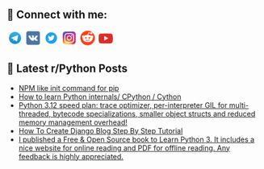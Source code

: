 ## 🔎 Connect with me:
[<img src="https://github.com/bullbesh/bullbesh/blob/main/images/Telegram.png" width="32" height="32" />](https://t.me/bullbesh)
[<img src="https://github.com/bullbesh/bullbesh/blob/main/images/VK.png" width="32" height="32" />](https://vk.com/bullbesh)
[<img src="https://github.com/bullbesh/bullbesh/blob/main/images/Twitter.png" width="32" height="32" />](https://twitter.com/bullbesh1)
[<img src="https://github.com/bullbesh/bullbesh/blob/main/images/Instagram.png" width="32" height="32" />](https://www.instagram.com/bullbesh)
[<img src="https://github.com/bullbesh/bullbesh/blob/main/images/Reddit.png" width="32" height="32" />](https://www.reddit.com/user/bullbesh)
[<img src="https://github.com/bullbesh/bullbesh/blob/main/images/YouTube.png" width="32" height="32" />](https://www.youtube.com/channel/UCtfjRs6uzgq5mfm8S06WTcg)

## 📕 Latest r/Python Posts
<!-- BLOG-POST-LIST:START -->
- [NPM like init command for pip](https://www.reddit.com/r/Python/comments/yj50ht/npm_like_init_command_for_pip/)
- [How to learn Python internals/ CPython / Cython](https://www.reddit.com/r/Python/comments/yj3kmv/how_to_learn_python_internals_cpython_cython/)
- [Python 3.12 speed plan: trace optimizer, per-interpreter GIL for multi-threaded, bytecode specializations, smaller object structs and reduced memory management overhead!](https://www.reddit.com/r/Python/comments/yj2qj7/python_312_speed_plan_trace_optimizer/)
- [How To Create Django Blog Step By Step Tutorial](https://www.reddit.com/r/Python/comments/yizyhz/how_to_create_django_blog_step_by_step_tutorial/)
- [I published a Free &amp; Open Source book to Learn Python 3. It includes a nice website for online reading and PDF for offline reading. Any feedback is highly appreciated.](https://www.reddit.com/r/Python/comments/yizxm0/i_published_a_free_open_source_book_to_learn/)
<!-- BLOG-POST-LIST:END -->
